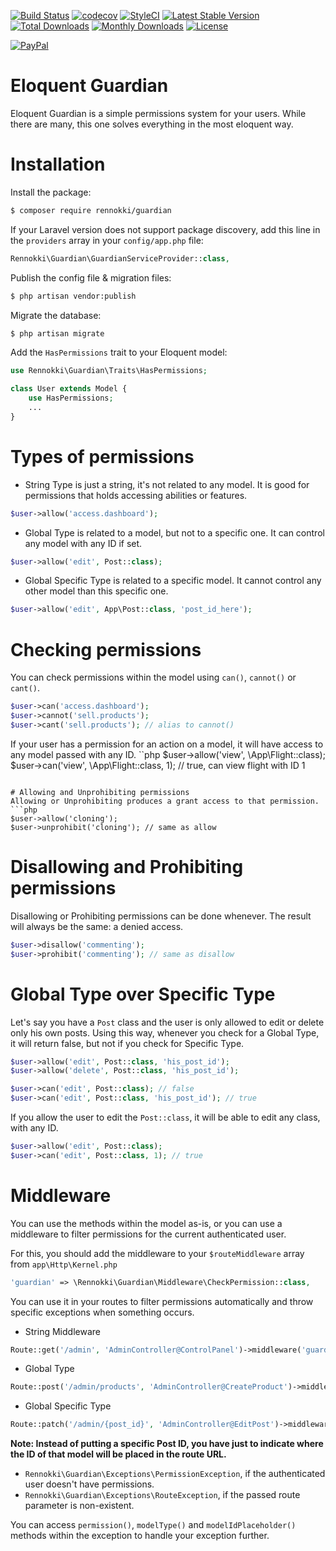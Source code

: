[![Build Status](https://travis-ci.org/rennokki/guardian.svg?branch=master)](https://travis-ci.org/rennokki/guardian)
[![codecov](https://codecov.io/gh/rennokki/guardian/branch/master/graph/badge.svg)](https://codecov.io/gh/rennokki/guardian/branch/master)
[![StyleCI](https://github.styleci.io/repos/136514812/shield?branch=master)](https://github.styleci.io/repos/136514812)
[![Latest Stable Version](https://poser.pugx.org/rennokki/guardian/v/stable)](https://packagist.org/packages/rennokki/guardian)
[![Total Downloads](https://poser.pugx.org/rennokki/guardian/downloads)](https://packagist.org/packages/rennokki/guardian)
[![Monthly Downloads](https://poser.pugx.org/rennokki/guardian/d/monthly)](https://packagist.org/packages/rennokki/guardian)
[![License](https://poser.pugx.org/rennokki/guardian/license)](https://packagist.org/packages/rennokki/guardian)

[![PayPal](https://img.shields.io/badge/PayPal-donate-blue.svg)](https://paypal.me/rennokki)

# Eloquent Guardian
Eloquent Guardian is a simple permissions system for your users. While there are many, this one solves everything in the most eloquent way.

# Installation
Install the package:
```bash
$ composer require rennokki/guardian
```

If your Laravel version does not support package discovery, add this line in the `providers` array in your `config/app.php` file:
```php
Rennokki\Guardian\GuardianServiceProvider::class,
```

Publish the config file & migration files:
```bash
$ php artisan vendor:publish
```

Migrate the database:
```bash
$ php artisan migrate
```

Add the `HasPermissions` trait to your Eloquent model:
```php
use Rennokki\Guardian\Traits\HasPermissions;

class User extends Model {
    use HasPermissions;
    ...
}
```

# Types of permissions
* String Type is just a string, it's not related to any model. It is good for permissions that holds accessing abilities or features.
```php
$user->allow('access.dashboard');
```

* Global Type is related to a model, but not to a specific one. It can control any model with any ID if set.
```php
$user->allow('edit', Post::class);
```

* Global Specific Type is related to a specific model. It cannot control any other model than this specific one.
```php
$user->allow('edit', App\Post::class, 'post_id_here');
```

# Checking permissions
You can check permissions within the model using `can()`, `cannot()` or `cant()`.
```php
$user->can('access.dashboard');
$user->cannot('sell.products');
$user->cant('sell.products'); // alias to cannot()
```

If your user has a permission for an action on a model, it will have access to any model passed with any ID.
``php
$user->allow('view', \App\Flight::class);
$user->can('view', \App\Flight::class, 1); // true, can view flight with ID 1
```

# Allowing and Unprohibiting permissions
Allowing or Unprohibiting produces a grant access to that permission.
```php
$user->allow('cloning');
$user->unprohibit('cloning'); // same as allow
```

# Disallowing and Prohibiting permissions
Disallowing or Prohibiting permissions can be done whenever. The result will always be the same: a denied access.
```php
$user->disallow('commenting');
$user->prohibit('commenting'); // same as disallow
```

# Global Type over Specific Type
Let's say you have a `Post` class and the user is only allowed to edit or delete only his own posts. Using this way, whenever you check for a Global Type, it will return false, but not if you check for Specific Type.
```php
$user->allow('edit', Post::class, 'his_post_id');
$user->allow('delete', Post::class, 'his_post_id');

$user->can('edit', Post::class); // false
$user->can('edit', Post::class, 'his_post_id'); // true
```

If you allow the user to edit the `Post::class`, it will be able to edit any class, with any ID.
```php
$user->allow('edit', Post::class);
$user->can('edit', Post::class, 1); // true
```

# Middleware
You can use the methods within the model as-is, or you can use a middleware to filter permissions for the current authenticated user.

For this, you should add the middleware to your `$routeMiddleware` array from `app\Http\Kernel.php`
```php
'guardian' => \Rennokki\Guardian\Middleware\CheckPermission::class,
```

You can use it in your routes to filter permissions automatically and throw specific exceptions when something occurs.

* String Middleware
```php
Route::get('/admin', 'AdminController@ControlPanel')->middleware('guardian:access.adashboard');
```
* Global Type
```php
Route::post('/admin/products', 'AdminController@CreateProduct')->middleware('guardian:create,App\Product');
```
* Global Specific Type
```php
Route::patch('/admin/{post_id}', 'AdminController@EditPost')->middleware('guardian:edit,App\Post,post_id');
```

**Note: Instead of putting a specific Post ID, you have just to indicate where the ID of that model will be placed in the route URL.**

* `Rennokki\Guardian\Exceptions\PermissionException`, if the authenticated user doesn't have permissions.
* `Rennokki\Guardian\Exceptions\RouteException`, if the passed route parameter is non-existent.

You can access `permission()`, `modelType()` and `modelIdPlaceholder()` methods within the exception to handle your exception further.
